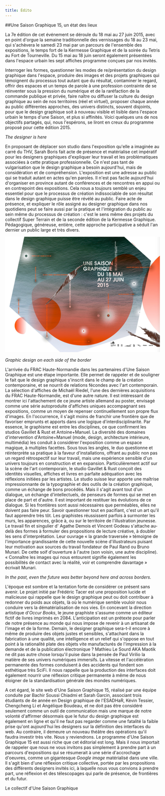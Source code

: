 ```yaml
---
title: Édito
---
```

##Une Saison Graphique 15, un état des lieux

La 7e édition de cet événement se déroule du 18 mai au 27 juin 2015, avec en point d'orgue la semaine traditionnelle des vernissages du 18 au 23 mai, qui s'achèvera le samedi 23 mai par un parcours de l'ensemble des expositions, le temps fort de la Kermesse Graphique et de la soirée du Tetris au Fort de Tourneville. Du 15 mai au 18 juin seront également présentées dans l'espace urbain les sept affiches programme conçues par nos invités.

Interroger les formes, questionner les modes de re/présentation du design graphique dans l'espace, produire des images et des projets graphiques qui témoignent du processus tout autant que du résultat, contaminer le regard, offrir des espaces et un temps de parole à une profession contrainte de se réinventer sous la pression du numérique et de la raréfaction de la commande publique et privée, faire naître ou diffuser la culture du design graphique au sein de nos territoires (réel et virtuel), proposer chaque année au public différentes approches, des univers distincts, souvent disjoints, pour que le design graphique soit à nouveau visible et lisible dans l'espace urbain le temps d'une Saison, et plus si affinités. Voici quelques uns de nos objectifs partagés, qui, nous l'espérons, se liront en creux du programme proposé pour cette édition 2015.

*The designer is here*

En proposant de déplacer son studio dans l'exposition qu'elle a imaginée au carré du THV, Sarah Boris fait acte de présence et matérialise cet impératif pour les designers graphiques  d'expliquer leur travail et les problématiques associées à cette pratique professionnelle. Ce n'est pas tant de vulgarisation que le design graphique a besoin aujourd'hui, mais de considération et de compréhension. L'exposition est une adresse au public qui se traduit autant en actes qu'en paroles. Il n'est pas facile aujourd'hui d'organiser en province autant de conférences et de rencontres en appui ou en contrepoint des expositions. Cela nous a toujours semblé un enjeu essentiel pour que le processus de création indissociable de son résultat dans le design graphique puisse être révélé au public. 
Faire acte de présence, et expliquer le rôle assigné au designer graphique dans nos quotidiens peut se faire aussi par la pratique et l'intégration du public au sein même du processus de création : c'est le sens même des projets du collectif Super Terrain et de la seconde édition de la Kermesse Graphique. Pédagogique, généreuse,  entière, cette approche participative a séduit l'an dernier un public large et très divers.

![usg](affiche_virgile.png)

*Graphic design on each side of the border*

L'arrivée du FRAC Haute-Normandie dans les partenaires d'Une Saison Graphique est une étape importante. Elle permet de rappeler et de souligner le fait que le design graphique s'inscrit dans le champ de la création contemporaine, et se nourrit de relations fécondes avec l'art contemporain.  La sélection d'affiches de Michaël Riedel, l'une des dernières acquisitions du FRAC Haute-Normandie, est d'une autre nature. Il est intéressant de montrer ici l'attachement de ce jeune artiste allemand au poster, envisagé comme une série autoproduite d'affiches uniques accompagnant ses expositions, comme un moyen de repenser continuellement son propre flux d'images. 
En l'occurrence, il s'agit moins de franchir une frontière que de favoriser emprunts et apports dans une logique d'interdisciplinarité. Par essence, le graphisme est entre les disciplines, ce que confirment les studios Gavillet & Rust et Antoine+Manuel. La diversité des domaines d'intervention d'Antoine+Manuel (mode, design, architecture intérieure, multimédia) les conduit à considérer l'exposition comme un espace magique, à multiples facettes. Sous tous les angles, le duo questionne et réinterprète sa pratique à la faveur d'installations, offrant au public non pas un regard rétrospectif sur leur travail, mais une expérience sensible d'un univers toujours en construction et en expansion. Particulièrement actif sur la scène de l'art contemporain, le studio Gavillet & Rust conçoit des identités visuelles, affiches et livres en parfaite adéquation avec les réflexions initiées par les artistes. Le studio suisse leur apporte une maîtrise impressionnante de la typographie et des outils de la création graphique, comme un échange de bons procédés. Mais il s'agit avant tout d'un dialogue, un échange d'intellectuels, de penseurs de formes qui se met en place de part et d'autre.  Il est important de restituer les évolutions de ce dialogue. 
Si les frontières sont aussi nécessaires que perméables, elles ne doivent pas faire peur. Savoir questionner tout en pacifiant, c'est un art qu'il faut apprendre très tôt. Les graphistes réussissent parfois à surmonter les murs, les apparences, grâce à, ou sur le territoire de l'illustration jeunesse. Le travail fin et singulier d' Agathe Demois et Vincent Godeau s'attache au-delà des formes à formuler des propositions de lecture créative, à doubler les sens d'interprétation. Leur ouvrage « la grande traversée » témoigne de l'importance grandissante de cette nouvelle scène d'illustrateurs puisant leur motivation aux sources du travail fondateur de Paul Rand ou Bruno Munari. De cette soif d'ouverture à l'autre (son voisin, une autre discipline). « Connaître les images qui nous entourent signifie également les possibilités de contact avec la réalité, voir et comprendre davantage » écrivait Munari. 

*In the past, even the future was better beyond here and across borders.*

L'époque est sombre et la tentation forte de considérer ce présent sans avenir. Le projet initié par Frédéric Tacer est une proposition lucide et malicieuse qui rappelle que le design graphique peut ou doit contribuer à redonner du poids aux objets, là où le numérique semble vouloir nous conduire vers la dématérialisation de nos vies. En concevant la direction artistique d'*Occur Books*,  le jeune graphiste s'assume comme un éditeur fictif de livres imprimés en 2084. L'anticipation est un prétexte pour parler de notre présence au monde qui nous impose de revenir à un artisanat de l'image et de la forme. Demain, le designer graphique sera-t-il encore à même de produire des objets justes et sensibles, s'attachant dans la fabrication à une qualité, une intelligence et un relief qui s'oppose en tout point à la rationalité plate des objets vite manufacturés de l'impression à la demande et de la publication électronique ?
Mathieu Le Sourd AKA Maotik ne dit pas autre chose lorsqu'il puise dans la pensée de Paul Virilio la matière de ses univers numériques immersifs. La vitesse et l'accélération permanente des formes conduisent à des accidents qui fondent son esthétique très SciFi. Il nous rappelle que la production des interfaces doit également nourrir une réflexion critique permanente à même de nous éloigner de la standardisation générale des mondes numériques. 

A cet égard, le site web d'Une Saison Graphique 15, réalisé par une équipe conduite par Bachir Soussi Chiadmi et Sarah Garcin, associant trois étudiants de 4e année en Design graphique de l'ESADHaR, Kévin Tessier, Chengcheng Li et Angélique Boudeau, et ne doit pas être considéré seulement comme un outil de communication mais une marque de notre volonté d'affirmer désormais que le futur du design graphique est également en ligne et qu'il ne faut pas regarder comme une fatalité la faible prise qu'ont aujourd'hui les designers sur la définition des interfaces du web. Au contraire, il demeure un nouveau théâtre des opérations qu'il faudra investir très vite. Nous y reviendrons.
Le programme d'Une Saison Graphique 15 est aussi riche que cet éditorial est long. Mais il nous importait de rappeler que nous ne vous invitons pas simplement à prendre part à un parcours d'expositions qui se résumerait à une série d'accrochage d'oeuvres, comme un gigantesque *Google image* matérialisé dans une ville. Il s'agit bien d'une réflexion critique collective, portée par les propositions des différents designers invités ici, à laquelle nous vous convions à prendre part, une réflexion et des télescopages qui parle de présence, de frontières et du futur.

Le collectif d'Une Saison Graphique

